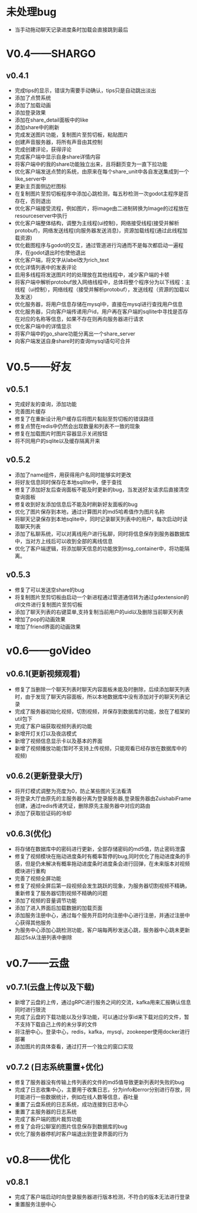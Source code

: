 # 未处理bug

* 当手动拖动聊天记录进度条时加载会直接跳到最后

# V0.4——SHARGO

## v0.4.1

* 完成tips的显示，错误为需要手动确认，tips只是自动跳出淡出
* 添加了点赞系统
* 添加了加载动画
* 添加登录效果
* 添加在share_detail面板中的like
* 添加share中的刷新
* 完成发送图片功能，复制图片至剪切板，粘贴图片
* 创建声音服务器，将所有声音由其控制
* 完成创建评论，获得评论
* 完成客户端中显示自身share详情内容
* 将客户端中的我的share功能独立出来，且将翻页变为一直下拉功能
* 优化客户端发送点赞的系统，由原来在每个share_unit中各自发送集成到一个like_server中
* 更新主页面侧边栏图标
* 在复制图片至剪切板程序中添加心跳检测，每五秒检测一次godot主程序是否存在，否则退出
* 优化客户端接受流程，例如图片，将image由二进制转换为Image的过程放在resourceserver中执行
* 优化客户端整体结构，调整为主线程(ui控制)，网络接受线程(接受并解析protobuf)，网络发送线程(向服务器发送消息)，资源加载线程(通过此线程加载资源)
* 优化截图程序与godot的交互，通过管道进行沟通而不是每次都启动一遍程序，在godot退出时也使他退出
* 优化客户端，将文字从label改为rich_text
* 优化详情列表中的发表评论
* 启用多线程将发送图片时的处理放在其他线程中，减少客户端的卡顿
* 将客户端中解析protobuf放入网络线程中，总体将整个程序分为以下线程：主线程（ui控制），网络线程（接受并解析protobuf），发送线程（资源的加载以及发送）
* 优化服务器，将用户信息存储在mysql中，直接在mysql进行查找用户信息
* 优化服务器，只向客户端传递用户id，用户再在客户端的sqllite中寻找是否存在对应的名称等信息，如果不存在则再向服务器进行请求
* 优化客户端中的详情显示
* 将客户端中的go_share功能分离出一个share_server
* 向客户端发送自身share时的查询mysql语句可合并

# V0.5——好友

## v0.5.1

* 完成好友的查询，添加功能
* 完善图片缓存
* 修复了在重新设计用户缓存后将图片黏贴至剪切板的错误路径
* 修复点赞在redis中仍然会出现数量和列表不一致的现象
* 修复在加载图片时图片容器显示关闭按钮
* 将不同用户的sqlite以及缓存隔离开来

## v0.5.2

* 添加了name组件，用获得用户名同时能够实时更改
* 将好友信息同时保存在本地sqllite中，便于查找
* 修复了添加好友后查询面板不能及时更新的bug，当发送好友请求后直接清空查询面板
* 修复收到好友添加信息后不能及时刷新好友面板的bug
* 优化了图片保存到本地，通过计算图片的md5哈希值作为图片名称
* 将聊天记录保存到本地sqlite中，同时记录聊天列表中的用户，每次启动时读取聊天列表
* 添加了私聊系统，可以对离线用户进行私聊，同时将信息保存到服务器数据库中，当对方上线后可以收到全部的离线信息
* 优化了客户端逻辑，将添加聊天信息的功能放到msg_container中，将功能隔离。

## v0.5.3

* 修复了可以发送空share的bug
* 将复制图片至剪切板由启动一个新进程通过管道通信转为通过gdextension的dll文件进行复制图片至剪切板
* 添加了聊天列表的右键菜单,支持复制当前用户的uid以及删除当前聊天列表
* 增加了pop的动画效果
* 增加了friend界面的动画效果

# v0.6——goVideo

## v0.6.1(更新视频观看)

* 修复了当删除一个聊天列表时聊天内容面板未能及时删除，后续添加聊天列表时，由于发现了聊天内容面板，所以本地数据库中没有添加对于的聊天列表记录
* 完成了服务器初始化视频，切割视频，并保存到数据库的功能，放在了框架的util包下
* 完成了客户端获取视频列表的功能
* 新增开灯关灯以及夜店模式
* 新增了视频信息显示卡以及基本的界面
* 新增了视频播放功能(暂时不支持上传视频，只能观看已经存放在数据库中的视频)

## v0.6.2(更新登录大厅)

* 将开灯模式调整为亮度为0，防止某些图片无法看清
* 将登录大厅由原先的主服务器分离为登录服务器,登录服务器由ZuishabiFrame创建，通过redis传递凭证，删除原先主服务器中对应的路由
* 添加了获取验证码的冷却

## v0.6.3(优化)

* 将存储在数据库中的密码进行更新，全部存储密码的md5值，防止密码泄露
* 修复了视频模块在拖动进度条时有概率暂停的bug,同时优化了拖动进度条的手感，但是仍未解决有概率拖动进度条时进度条会进行回弹，在未来版本对视频模块进行重构
* 完善了视频全屏功能
* 修复了视频全屏后第一段视频会发生跳跃的现象，为服务器切割视频不精确，重新修复了服务器切割视频不精确的问题
* 添加了视频的音量调节功能
* 添加了进入界面后加载数据的加载页面
* 添加服务注册中心，通过每个服务开启时向注册中心进行注册，并通过注册中心获得其他服务
* 为服务中心添加心跳检测功能，客户端每两秒发送心跳，服务器中心跳未更新超过5s从注册列表中删除

# v0.7——云盘

## v0.7.1(云盘上传以及下载)

* 新增了云盘的上传，通过gRPC进行服务之间的交流，kafka用来汇报确认信息同时进行限流
* 完成了云盘的下载功能以及分享功能，可以通过分享id来下载对应的文件，暂不支持下载自己上传的未分享的文件
* 将注册中心，登录中心，redis，kafka，mysql，zookeeper使用docker进行部署
* 添加图片的具体查看，通过打开一个独立的窗口实现

## v0.7.2 (日志系统重置+优化)

* 修复了服务器没有传输上传列表的文件的md5值导致更新列表时失败的bug
* 完成了日志收集中心，主要用于收集日志，分为info和error分别进行存放，同时能进行一些数据统计，例如在线人数等信息，吞吐量
* 重置了云盘系统的日志系统，成功连接到日志中心
* 重置了主服务器的日志系统
* 完成了客户端的图片裁剪功能
* 修复了会将公聊室的图片信息保存到数据库的bug
* 优化了服务器停机时客户端退出到登录界面的行为

# v0.8——优化

## v0.8.1

* 完成了客户端启动时向登录服务器进行版本检测，不符合的版本无法进行登录
* 重置服务注册中心

